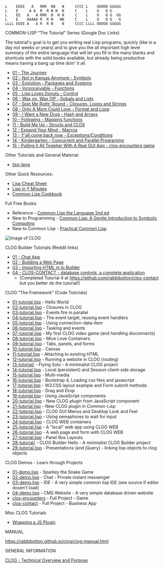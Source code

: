 
```
L    EEEE   A   RRR  NN   N     CCCC L    OOOOO GGGGG
L    E     A A  R  R N N  N     C    L    O   O G
L    EE   A   A RRR  N  N N     C    L    O   O G  GG
L    E    AAAAA R  R N   NN     C    L    O   O G   G
LLLL EEEE A   A R  R N    N     CCCC LLLL OOOOO GGGGG
```

COMMON-LISP "The Tutorial" Series (Google Doc Links)

The tutorial's goal is to get you writing real Lisp programs, quickly
(like in a day not weeks or years) and to give you the all important
high level summary of the entire language that will let you fill in
the many blanks and shortcuts with the solid books available, but
already being productive means having a bang up time doin' it all.


-  [01 - The Journey                      ](https://docs.google.com/document/d/1Mdp8IY7KzNxcThe9iZHXbyILKSYDWaNJX6k68aYpVR4)
-  [02 - Not in Kansas Anymore - Symbols  ](https://docs.google.com/document/d/1eiaFmKfTTUxjhphgcOM9-5eioenaFR91rw4ME9jCL30)
-  [03 - Evolution             - Packages and Systems](https://docs.google.com/document/d/1Yv8PtBJDwg4fqZtIYNmYDw_8N3KwlCzcO_urI9-NwIk)
-  [04 - Inconceivable         - Functions](https://docs.google.com/document/d/1j5sqsXFUj8pyZhttAywQnAyqz9t1RGGlVGqp9qKJDt0)
-  [05 - Lisp Loves Donuts     - Control  ](https://docs.google.com/document/d/1rm6-s63PMzgyFX2BYLmX_nNqJ-uFiHxOuFm7ITqQPDI)
-  [06 - Wax on, Wax Off       - Gobals and Lists](https://docs.google.com/document/d/1PBES_SbntPf5mtdtc2_EZvdJf1SAnJ0JrHYfbL7sbE8)
-  [07 - Spin Me Right 'Round  - Closures, Loops and Strings](https://docs.google.com/document/d/1qK397lNNmKL5x_1usrwsZEIcZVBdYmAREajSDc7Dpu0)
-  [08 - Only A Mom Could Love - Format and Loop](https://docs.google.com/document/d/1L9jdKE-XrCU0VhdsmO5w9-2ozNDrrW1-JOAi3kHrlu4)
-  [09 - I Want a New Drug     - Hash and Arrays](https://docs.google.com/document/d/1H-wx50sr0Oseh3qAGrO8LbEfHS-KnbVSrNBWOAJhStI)
-  [10 - Following             - Mapping functions](https://docs.google.com/document/d/1NThII3vh4d6UC_eVvBtMHYvSTKN3ARk_iOxJY4oIRdk)
-  [11 - Build Me Up           - Structs and CLOS](https://docs.google.com/document/d/1CmaDW1h9P5_bjWRqWK-LBf8GSIrCbXUcXIpEKJnF6Wg)
-  [12 - Expand Your Mind      - Macros   ](https://docs.google.com/document/d/1Hnko12U6LI2o1cH9TgByN6D-lpdOzUmaVUJWxooMFow)
-  [13 - Y'all come back now   - Exceptions/Conditions](https://docs.google.com/document/d/1bwTipjdEqkNRZVYjwrBGWKqLD1IXeWGofQqgXGdZJ48)
-  [14 - Kindergarten          - Concurrent and Parallel Programing](https://docs.google.com/document/d/10MGPC7j4lpGrMlQS4xtQTEGrvpBecgDUnqu1OrjSVxk)
-  [15 - Pulling it All Togeher With A Real GUI App - clos-encounters game](https://github.com/rabbibotton/clos-encounters)

Other Tutorials and General Material:
- [lisp-lang](https://lisp-lang.org/)

Other Quick Resources:
- [Lisp Cheat Sheet](https://github.com/ashok-khanna/lisp-notes)
- [Lisp in Y Minutes](https://learnxinyminutes.com/docs/common-lisp/)
- [Common Lisp Cookbook](https://lispcookbook.github.io/cl-cookbook/)

Full Free Books:
- Reference - [Common Lisp the Language 2nd ed](http://www.cs.cmu.edu/Groups/AI/html/cltl/cltl2.html)
- New to Programming - [Common Lisp: A Gentle Introduction to Symbolic Computing](http://www.cs.cmu.edu/%7Edst/LispBook/)
- New to Common Lisp - [Practical Common Lisp](http://www.gigamonkeys.com/book/)

![Image of CLOG](https://rabbibotton.github.io/images/demo-clog-contact.png)

CLOG Builder Tutorials (Reddit links)

-  [01 - Chat App                        ](https://www.reddit.com/r/lisp/comments/sj1tv5/clog_builder_tutorial_1_a_chat_app_from_start_to/)
-  [02 - Building a Web Page             ](https://www.reddit.com/r/lisp/comments/sn8j77/clog_builder_tutorial_2_building_a_web_page/)
-  [03 - Importing HTML in to Builder    ](https://www.reddit.com/r/lisp/comments/snvv0w/clog_builder_tutorial_3_importing_html_adding/)
-  [04 - CLOS-CONTACT - database controls, a complete application](https://www.reddit.com/r/lisp/comments/t61sib/clog_builder_tutorial_4_a_complete_database_app/)
    -  (Completed Tutorial 4 at https://github.com/rabbibotton/clos-contact but you better do the tutorial!)

CLOG "The Framework" (Code Tutorials)

- [01-tutorial.lisp](tutorial/01-tutorial.lisp) - Hello World
- [02-tutorial.lisp](tutorial/02-tutorial.lisp) - Closures in CLOG
- [03-tutorial.lisp](tutorial/03-tutorial.lisp) - Events fire in parallel
- [04-tutorial.lisp](tutorial/04-tutorial.lisp) - The event target, reusing event handlers
- [05-tutorial.lisp](tutorial/05-tutorial.lisp) - Using connection-data-item
- [06-tutorial.lisp](tutorial/06-tutorial.lisp) - Tasking and events
- [07-tutorial.lisp](tutorial/07-tutorial.lisp) - My first CLOG video game (and handling disconnects)
- [08-tutorial.lisp](tutorial/08-tutorial.lisp) - Mice Love Containers
- [09-tutorial.lisp](tutorial/09-tutorial.lisp) - Tabs, panels, and forms
- [10-tutorial.lisp](tutorial/10-tutorial.lisp) - Canvas
- [11-tutorial.lisp](tutorial/11-tutorial.lisp) - Attaching to existing HTML
- [12-tutorial.lisp](tutorial/12-tutorial.lisp) - Running a website in CLOG (routing)
- [13-tutorial/](tutorial/13-tutorial) - Flying Solo - A minimalist CLOG project
- [14-tutorial.lisp](tutorial/14-tutorial.lisp) - Local (persistent) and Session client-side storage
- [15-tutorial.lisp](tutorial/15-tutorial.lisp) - Multi-media
- [16-tutorial.lisp](tutorial/16-tutorial.lisp) - Bootstrap 4, Loading css files and javascript
- [17-tutorial.lisp](tutorial/17-tutorial.lisp) - W3.CSS layout example and Form submit methods
- [18-tutorial.lisp](tutorial/18-tutorial.lisp) - Drag and Drop
- [19-tutorial.lisp](tutorial/19-tutorial.lisp) - Using JavaScript components
- [20-tutorial.lisp](tutorial/20-tutorial.lisp) - New CLOG plugin from JavaScript component
- [21-tutorial.lisp](tutorial/21-tutorial.lisp) - New CLOG plugin in Common-Lisp
- [22-tutorial.lisp](tutorial/22-tutorial.lisp) - CLOG GUI Menus and Desktop Look and Feel
- [23-tutorial.lisp](tutorial/23-tutorial.lisp) - Using semaphores to wait for input
- [24-tutorial.lisp](tutorial/24-tutorial.lisp) - CLOG WEB containers
- [25-tutorial.lisp](tutorial/25-tutorial.lisp) - A "local" web app using CLOG WEB
- [26-tutorial.lisp](tutorial/26-tutorial.lisp) - A web page and form with CLOG WEB
- [27-tutorial.lisp](tutorial/27-tutorial.lisp) - Panel Box Layouts
- [28-tutorial/](tutorial/28-tutorial) - CLOG Builder Hello - A minimalist CLOG Builder project
- [29-tutorial.lisp](tutorial/29-tutorial.lisp) - Presentations (and jQuery) - linking lisp objects to clog objects

CLOG Demos - Learn through Projects

- [01-demo.lisp](demos/01-demo.lisp) - Sparkey the Snake Game
- [02-demo.lisp](demos/02-demo.lisp) - Chat - Private instant messenger
- [03-demo.lisp](demos/03-demo.lisp) - IDE - A very simple common lisp IDE
  (see source if editor dosen't load)
- [04-demo.lisp](demos/04-demo.lisp) - CMS Website - A very simple database driven website
- [clos-encounters](https://github.com/rabbibotton/clos-encounters) - Full Project - Game
- [clos-contact](https://github.com/rabbibotton/clos-contact) - Full Project - Business App 

Misc CLOG Tutorials

- [Wrapping a JS Plugin](https://docs.google.com/document/d/1EDODcnyijP_EjrDQTiA0AB-zbMQzvCo2HltXarw5q5A)

MANUAL

https://rabbibotton.github.io/clog/clog-manual.html


GENERAL INFORMATION

[CLOG - Technical Overview and Purpose](CONCEPT.md)
